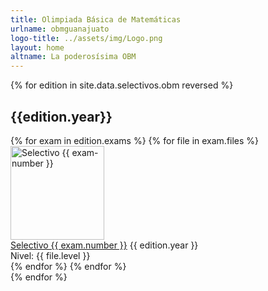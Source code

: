 ```yaml
---
title: Olimpiada Básica de Matemáticas
urlname: obmguanajuato
logo-title: ../assets/img/Logo.png
layout: home
altname: La poderosísima OBM
---
```


{% for edition in site.data.selectivos.obm reversed %}
<div class="row">
    <div class="col mb-3">
    <h2 class="text-center">{{edition.year}}</h2>
        <div class="row row-cols-1 row-cols-xl-4 row-cols-md-3 g-4">
        {% for exam in edition.exams %}
        {% for file in exam.files %}
          <div class="col">
              <div class="card h-100 mb-3">
                  <a
                      href="{{site.baseurl}}/assets/pdf/Selectivos/OBM/{{file.filename}}"
                      target="_blank"
                      rel="noopener noreferrer"
                  >
                      <img
                          height="150px"
                          style="object-fit: contain;"
                          class="card-img-top border-bottom bg-white"
                          src="{{site.baseurl}}/assets/img/{{edition.thumbnail}}"
                          alt="Selectivo {{ exam-number }}">
                  </a>
                  <div class="card-body">
                      <a
                          href="{{site.baseurl}}/assets/pdf/Selectivos/OBM/{{file.filename}}"
                          target="_blank"
                          class="card-link"
                          rel="noopener noreferrer"
                      >Selectivo {{ exam.number }}</a>
                      {{ edition.year }}
                  </div>
                  <div class="card-footer text-body-secondary text-end">
                      Nivel: {{ file.level }}
                  </div>
              </div>
          </div>
        {% endfor %}
        {% endfor %}
        </div>
    </div>
</div>
{% endfor %}